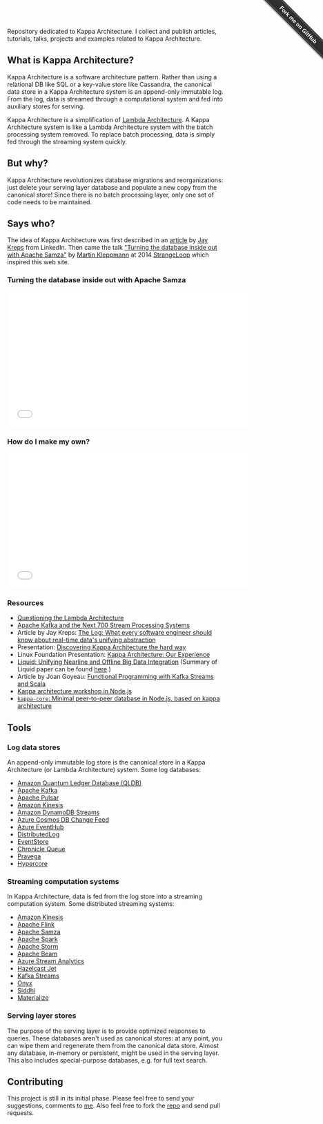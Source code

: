 Repository dedicated to Kappa Architecture. I collect and publish articles, tutorials, talks, projects and examples related to Kappa Architecture.

## What is Kappa Architecture?

Kappa Architecture is a software architecture pattern. Rather than using a relational DB like SQL or a key-value store like Cassandra, the canonical data store in a Kappa Architecture system is an append-only immutable log. From the log, data is streamed through a computational system and fed into auxiliary stores for serving.

Kappa Architecture is a simplification of [Lambda Architecture](https://en.wikipedia.org/wiki/Lambda_architecture). A Kappa Architecture system is like a Lambda Architecture system with the batch processing system removed. To replace batch processing, data is simply fed through the streaming system quickly.

## But why?

Kappa Architecture revolutionizes database migrations and reorganizations: just delete your serving layer database and populate a new copy from the canonical store! Since there is no batch processing layer, only one set of code needs to be maintained.

## Says who?

The idea of Kappa Architecture was first described in an [article](https://www.oreilly.com/ideas/questioning-the-lambda-architecture) by [Jay Kreps](https://www.linkedin.com/in/jaykreps) from LinkedIn. Then came the talk ["Turning the database inside out with Apache Samza"](https://www.youtube.com/watch?v=fU9hR3kiOK0) by [Martin Kleppmann](https://martin.kleppmann.com) at 2014 [StrangeLoop](https://thestrangeloop.com) which inspired this web site.

### Turning the database inside out with Apache Samza

<iframe width="560" height="315" src="//www.youtube.com/embed/fU9hR3kiOK0" frameborder="0" allowfullscreen></iframe>

### How do I make my own?

<iframe width="560" height="315" src="//www.youtube.com/embed/kyu8RY5NO3w" frameborder="0" allowfullscreen></iframe>

### Resources

* [Questioning the Lambda Architecture](https://www.oreilly.com/ideas/questioning-the-lambda-architecture)
* [Apache Kafka and the Next 700 Stream Processing Systems](https://www.youtube.com/watch?v=9RMOc0SwRro)
* Article by Jay Kreps: [The Log: What every software engineer should know about real-time data's unifying abstraction](https://engineering.linkedin.com/distributed-systems/log-what-every-software-engineer-should-know-about-real-time-datas-unifying)
* Presentation: [Discovering Kappa Architecture the hard way](https://novoj.github.io/reveal.js/kappa-architecture.html#/)
* Linux Foundation Presentation: [Kappa Architecture: Our Experience](https://events.linuxfoundation.org/sites/events/files/slides/ASPgems%20-%20Kappa%20Architecture.pdf)
* [Liquid: Unifying Nearline and Offline Big Data Integration](https://web.archive.org/web/20160324171136/http://www.cidrdb.org/cidr2015/Papers/CIDR15_Paper25u.pdf) (Summary of Liquid paper can be found [here](https://blog.acolyer.org/2015/02/04/liquid-unifying-nearline-and-offline-big-data-integration/).)
* Article by Joan Goyeau: [Functional Programming with Kafka Streams and Scala](https://itnext.io/a-cqrs-approach-with-kafka-streams-and-scala-49bfa78e4295)
* [Kappa architecture workshop in Node.js](https://kappa-db.github.io/workshop/build/01.html)
* [`kappa-core`: Minimal peer-to-peer database in Node.js, based on kappa architecture](https://github.com/kappa-db/kappa-core)

## Tools

### Log data stores

An append-only immutable log store is the canonical store in a Kappa Architecture (or Lambda Architecture) system. Some log databases:

* [Amazon Quantum Ledger Database (QLDB)](https://aws.amazon.com/qldb/)
* [Apache Kafka](https://kafka.apache.org/)
* [Apache Pulsar](https://pulsar.apache.org/)
* [Amazon Kinesis](https://aws.amazon.com/kinesis/)
* [Amazon DynamoDB Streams](https://docs.aws.amazon.com/amazondynamodb/latest/developerguide/Streams.html)
* [Azure Cosmos DB Change Feed](https://docs.microsoft.com/en-us/azure/cosmos-db/change-feed)
* [Azure EventHub](https://azure.microsoft.com/en-us/services/event-hubs/)
* [DistributedLog](https://bookkeeper.apache.org/distributedlog/)
* [EventStore](https://eventstore.org)
* [Chronicle Queue](https://github.com/OpenHFT/Chronicle-Queue)
* [Pravega](http://pravega.io/)
* [Hypercore](https://github.com/mafintosh/hypercore)

### Streaming computation systems

In Kappa Architecture, data is fed from the log store into a streaming computation system. Some distributed streaming systems:

* [Amazon Kinesis](https://aws.amazon.com/kinesis/)
* [Apache Flink](https://flink.apache.org/)
* [Apache Samza](https://samza.apache.org/)
* [Apache Spark](https://spark.apache.org/)
* [Apache Storm](https://storm.apache.org/)
* [Apache Beam](https://beam.apache.org/)
* [Azure Stream Analytics](https://azure.microsoft.com/en-us/services/stream-analytics/)
* [Hazelcast Jet](https://jet.hazelcast.org/)
* [Kafka Streams](https://kafka.apache.org/documentation.html#streams)
* [Onyx](https://www.onyxplatform.org/)
* [Siddhi](https://siddhi.io/)
* [Materialize](https://materialize.com/)

### Serving layer stores

The purpose of the serving layer is to provide optimized responses to queries. These databases aren't used as canonical stores: at any point, you can wipe them and regenerate them from the canonical data store. Almost any database, in-memory or persistent, might be used in the serving layer. This also includes special-purpose databases, e.g. for full text search.

## Contributing

This project is still in its initial phase. Please feel free to send your suggestions, comments to [me](mailto:milinda.pathirage@gmail.com). Also feel free to fork the [repo](https://github.com/milinda/kappa-architecture.com) and send pull requests.

<div class="github-fork-ribbon-wrapper right fixed" style="width: 150px;height: 150px;position: fixed;overflow: hidden;top: 0;z-index: 9999;pointer-events: none;right: 0;"><div class="github-fork-ribbon" style="position: absolute;padding: 2px 0;background-color: #333;background-image: linear-gradient(to bottom, rgba(0, 0, 0, 0), rgba(0, 0, 0, 0.15));-webkit-box-shadow: 0 2px 3px 0 rgba(0, 0, 0, 0.5);-moz-box-shadow: 0 2px 3px 0 rgba(0, 0, 0, 0.5);box-shadow: 0 2px 3px 0 rgba(0, 0, 0, 0.5);z-index: 9999;pointer-events: auto;top: 42px;right: -43px;-webkit-transform: rotate(45deg);-moz-transform: rotate(45deg);-ms-transform: rotate(45deg);-o-transform: rotate(45deg);transform: rotate(45deg);"><a href="https://github.com/milinda/kappa-architecture.com" style="font: 700 13px &quot;Helvetica Neue&quot;, Helvetica, Arial, sans-serif;color: #fff;text-decoration: none;text-shadow: 0 -1px rgba(0, 0, 0, 0.5);text-align: center;width: 200px;line-height: 20px;display: inline-block;padding: 2px 0;border-width: 1px 0;border-style: dotted;border-color: rgba(255, 255, 255, 0.7);">Fork me on GitHub</a></div></div>
